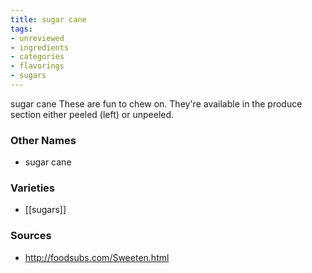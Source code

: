 ```yaml
---
title: sugar cane
tags:
- unreviewed
- ingredients
- categories
- flavorings
- sugars
---
```

sugar cane These are fun to chew on. They're available in the produce section either peeled (left) or unpeeled.

### Other Names

* sugar cane

### Varieties

* [[sugars]]

### Sources
* http://foodsubs.com/Sweeten.html
